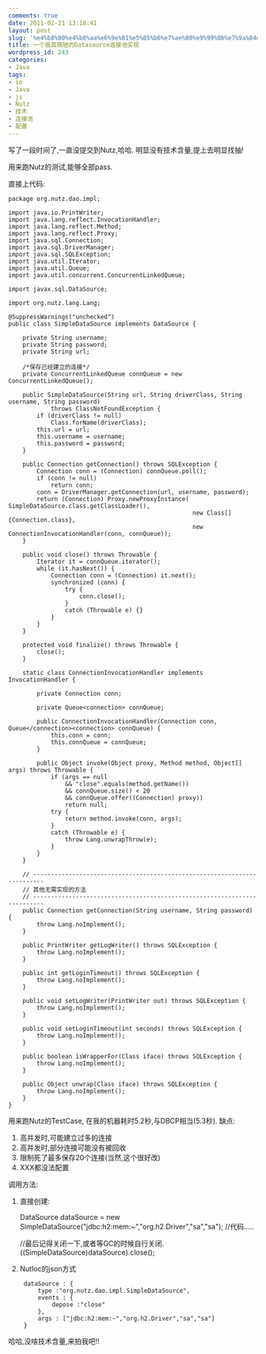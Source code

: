 ```yaml
---
comments: true
date: 2011-02-21 13:18:41
layout: post
slug: '%e4%b8%80%e4%b8%aa%e6%9e%81%e5%85%b6%e7%ae%80%e9%99%8b%e7%9a%84datasource%e8%bf%9e%e6%8e%a5%e6%b1%a0%e5%ae%9e%e7%8e%b0'
title: 一个极其简陋的Datasource连接池实现
wordpress_id: 243
categories:
- Java
tags:
- io
- Java
- js
- Nutz
- 技术
- 连接池
- 配置
---
```


写了一段时间了,一直没提交到Nutz,哈哈. 明显没有技术含量,提上去明显找抽!

用来跑Nutz的测试,能够全部pass.

直接上代码:

    
    
    package org.nutz.dao.impl;
    
    import java.io.PrintWriter;
    import java.lang.reflect.InvocationHandler;
    import java.lang.reflect.Method;
    import java.lang.reflect.Proxy;
    import java.sql.Connection;
    import java.sql.DriverManager;
    import java.sql.SQLException;
    import java.util.Iterator;
    import java.util.Queue;
    import java.util.concurrent.ConcurrentLinkedQueue;
    
    import javax.sql.DataSource;
    
    import org.nutz.lang.Lang;
    
    @SuppressWarnings("unchecked")
    public class SimpleDataSource implements DataSource {
    
    	private String username;
    	private String password;
    	private String url;
    
    	/*保存已经建立的连接*/
    	private ConcurrentLinkedQueue connQueue = new ConcurrentLinkedQueue();
    
    	public SimpleDataSource(String url, String driverClass, String username, String password)
    			throws ClassNotFoundException {
    		if (driverClass != null)
    			Class.forName(driverClass);
    		this.url = url;
    		this.username = username;
    		this.password = password;
    	}
    
    	public Connection getConnection() throws SQLException {
    		Connection conn = (Connection) connQueue.poll();
    		if (conn != null)
    			return conn;
    		conn = DriverManager.getConnection(url, username, password);
    		return (Connection) Proxy.newProxyInstance(	SimpleDataSource.class.getClassLoader(),
    													new Class[]{Connection.class},
    													new ConnectionInvocationHandler(conn, connQueue));
    	}
    
    	public void close() throws Throwable {
    		Iterator it = connQueue.iterator();
    		while (it.hasNext()) {
    			Connection conn = (Connection) it.next();
    			synchronized (conn) {
    				try {
    					conn.close();
    				}
    				catch (Throwable e) {}
    			}
    		}
    	}
    
    	protected void finalize() throws Throwable {
    		close();
    	}
    
    	static class ConnectionInvocationHandler implements InvocationHandler {
    
    		private Connection conn;
    
    		private Queue<connection> connQueue;
    
    		public ConnectionInvocationHandler(Connection conn, Queue</connection><connection> connQueue) {
    			this.conn = conn;
    			this.connQueue = connQueue;
    		}
    
    		public Object invoke(Object proxy, Method method, Object[] args) throws Throwable {
    			if (args == null
    				&& "close".equals(method.getName())
    				&& connQueue.size() < 20
    				&& connQueue.offer((Connection) proxy))
    				return null;
    			try {
    				return method.invoke(conn, args);
    			}
    			catch (Throwable e) {
    				throw Lang.unwrapThrow(e);
    			}
    		}
    	}
    
    	// -------------------------------------------------------------------------
    	// 其他无需实现的方法
    	// -------------------------------------------------------------------------
    	public Connection getConnection(String username, String password) {
    		throw Lang.noImplement();
    	}
    
    	public PrintWriter getLogWriter() throws SQLException {
    		throw Lang.noImplement();
    	}
    
    	public int getLoginTimeout() throws SQLException {
    		throw Lang.noImplement();
    	}
    
    	public void setLogWriter(PrintWriter out) throws SQLException {
    		throw Lang.noImplement();
    	}
    
    	public void setLoginTimeout(int seconds) throws SQLException {
    		throw Lang.noImplement();
    	}
    
    	public boolean isWrapperFor(Class iface) throws SQLException {
    		throw Lang.noImplement();
    	}
    
    	public Object unwrap(Class iface) throws SQLException {
    		throw Lang.noImplement();
    	}
    }



用来跑Nutz的TestCase, 在我的机器耗时5.2秒,与DBCP相当(5.3秒).
缺点:
1. 高并发时,可能建立过多的连接
2. 高并发时,部分连接可能没有被回收
3. 限制死了最多保存20个连接(当然,这个很好改)
4. XXX都没法配置

调用方法:
1. 直接创建:

    
    
    DataSource dataSource = new SimpleDataSource("jdbc:h2:mem:~","org.h2.Driver","sa","sa");
    //代码.....
    
    //最后记得关闭一下,或者等GC的时候自行关闭.
    ((SimpleDataSource)dataSource).close();
    


2. NutIoc的json方式

    
    
    	dataSource : {
    		type :"org.nutz.dao.impl.SimpleDataSource",
    		events : {
    			depose :"close"
    		},
    		args : ["jdbc:h2:mem:~","org.h2.Driver","sa","sa"]
    	}
    



哈哈,没啥技术含量,来拍我吧!!
